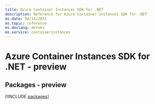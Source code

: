 ```yaml
---
title: Azure Container Instances SDK for .NET
description: Reference for Azure Container Instances SDK for .NET
ms.date: 06/13/2025
ms.topic: reference
ms.devlang: dotnet
ms.service: containerinstances
---
```

# Azure Container Instances SDK for .NET - preview
## Packages - preview
[!INCLUDE [packages](container-instances-index.md)]